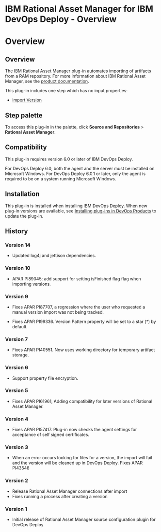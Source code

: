 
IBM Rational Asset Manager for IBM DevOps Deploy - Overview
==============================================================

# Overview


## Overview




The IBM Rational Asset Manager plug-in automates importing of artifacts from a RAM repository. For more information about IBM Rational Asset Manager, see the [product documentation](https://www.ibm.com/support/knowledgecenter/SSUS84).

This plug-in includes one step which has no input properties:

* [Import Version](https://urbancode.github.io/IBM-UCx-PLUGIN-DOCS/UCD/FileSystemSourceConfig/steps.html#import_version)


## Step palette

To access this plug-in in the palette, click **Source and Repositories** > **Rational Asset Manager**.

## Compatibility

This plug-in requires version 6.0 or later of IBM DevOps Deploy.

For DevOps Deploy 6.0, both the agent and the server must be installed on Microsoft Windows. For DevOps Deploy 6.0.1 or later, only the agent is required to be on a system running Microsoft Windows.

## Installation

This plug-in is installed when installing IBM DevOps Deploy. When new plug-in versions are available, see [Installing plug-ins in DevOps Products](https://community.ibm.com/community/user/wasdevops/blogs/laurel-dickson-bull1/2022/06/13/install-plugins "Installing plug-ins in DevOps Deploy") to update the plug-in.

## History

### Version 14

* Updated log4j and jettison dependencies.

### Version 10

* APAR PI89045: add support for setting isFinished flag flag when importing versions.

### Version 9

* Fixes APAR PI87707, a regression where the user who requested a manual version import was not being tracked.

* Fixes APAR PI99336. Version Pattern property will be set to a star (\*) by default.

### Version 7

* Fixes APAR PI40551. Now uses working directory for temporary artifact storage.

### Version 6

* Support property file encryption.

### Version 5

* Fixes APAR PI61961, Adding compatibility for later versions of Rational Asset Manager.

### Version 4

* Fixes APAR PI57417. Plug-in now checks the agent settings for acceptance of self signed certificates.

### Version 3

* When an error occurs looking for files for a version, the import will fail and the version will be cleaned up in DevOps Deploy. Fixes APAR PI43548

### Version 2

* Release Rational Asset Manager connections after import
* Fixes running a process after creating a version

### Version 1

* Initial release of Rational Asset Manager source configuration plugin for DevOps Deploy
